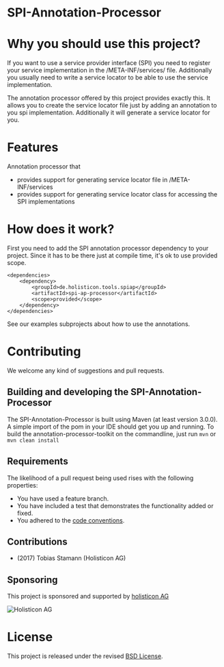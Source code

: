 # SPI-Annotation-Processor


# Why you should use this project?

If you want to use a service provider interface (SPI) you need to register your service implementation in the /META-INF/services/<Full qualified spi interface name> file.
Additionally you usually need to write a service locator to be able to use the service implementation.

The annotation processor offered by this project provides exactly this. It allows you to create the service locator file just by adding an annotation to you spi implementation.
Additionally it will generate a service locator for you.  

# Features
Annotation processor that
- provides support for generating service locator file in /META-INF/services
- provides support for generating service locator class for accessing the SPI implementations

# How does it work?

First you need to add the SPI annotation processor dependency to your project.
Since it has to be there just at compile time, it's ok to use provided scope.

	<dependencies>
	    <dependency>
	        <groupId>de.holisticon.tools.spiap</groupId>
	        <artifactId>spi-ap-processor</artifactId>
	        <scope>provided</scope>
	    </dependency>
	</dependencies>

See our examples subprojects about how to use the annotations.


# Contributing

We welcome any kind of suggestions and pull requests.

## Building and developing the SPI-Annotation-Processor

The SPI-Annotation-Processor is built using Maven (at least version 3.0.0).
A simple import of the pom in your IDE should get you up and running. To build the annotation-processor-toolkit on the commandline, just run `mvn` or `mvn clean install`

## Requirements

The likelihood of a pull request being used rises with the following properties:

- You have used a feature branch.
- You have included a test that demonstrates the functionality added or fixed.
- You adhered to the [code conventions](http://www.oracle.com/technetwork/java/javase/documentation/codeconvtoc-136057.html).

## Contributions

- (2017) Tobias Stamann (Holisticon AG)

## Sponsoring

This project is sponsored and supported by [holisticon AG](http://www.holisticon.de/)

![Holisticon AG](/docs/assets/img/sponsors/holisticon-logo.png)

# License

This project is released under the revised [BSD License](LICENSE).
